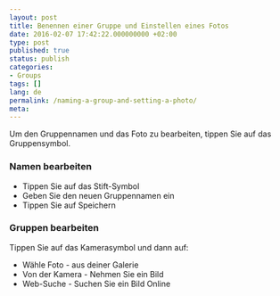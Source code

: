 ```yaml
---
layout: post
title: Benennen einer Gruppe und Einstellen eines Fotos
date: 2016-02-07 17:42:22.000000000 +02:00
type: post
published: true
status: publish
categories:
- Groups
tags: []
lang: de
permalink: /naming-a-group-and-setting-a-photo/
meta:
---
```


Um den Gruppennamen und das Foto zu bearbeiten, tippen Sie auf das Gruppensymbol.

### Namen bearbeiten

* Tippen Sie auf das Stift-Symbol
* Geben Sie den neuen Gruppennamen ein
* Tippen Sie auf Speichern

### Gruppen bearbeiten

Tippen Sie auf das Kamerasymbol und dann auf:

* Wähle Foto - aus deiner Galerie
* Von der Kamera - Nehmen Sie ein Bild
* Web-Suche - Suchen Sie ein Bild Online
